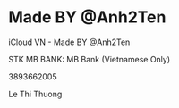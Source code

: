 # Made BY @Anh2Ten 
iCloud VN - Made BY @Anh2Ten 

STK MB BANK:
MB Bank (Vietnamese Only)

3893662005

Le Thi Thuong
